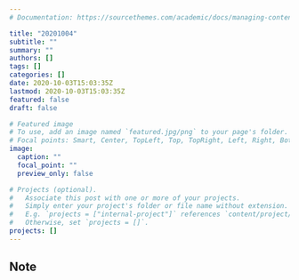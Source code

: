 ```yaml
---
# Documentation: https://sourcethemes.com/academic/docs/managing-content/

title: "20201004"
subtitle: ""
summary: ""
authors: []
tags: []
categories: []
date: 2020-10-03T15:03:35Z
lastmod: 2020-10-03T15:03:35Z
featured: false
draft: false

# Featured image
# To use, add an image named `featured.jpg/png` to your page's folder.
# Focal points: Smart, Center, TopLeft, Top, TopRight, Left, Right, BottomLeft, Bottom, BottomRight.
image:
  caption: ""
  focal_point: ""
  preview_only: false

# Projects (optional).
#   Associate this post with one or more of your projects.
#   Simply enter your project's folder or file name without extension.
#   E.g. `projects = ["internal-project"]` references `content/project/deep-learning/index.md`.
#   Otherwise, set `projects = []`.
projects: []
---
```


## Note

